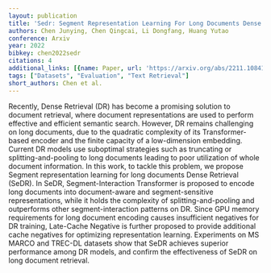 ```yaml
---
layout: publication
title: 'Sedr: Segment Representation Learning For Long Documents Dense Retrieval'
authors: Chen Junying, Chen Qingcai, Li Dongfang, Huang Yutao
conference: Arxiv
year: 2022
bibkey: chen2022sedr
citations: 4
additional_links: [{name: Paper, url: 'https://arxiv.org/abs/2211.10841'}]
tags: ["Datasets", "Evaluation", "Text Retrieval"]
short_authors: Chen et al.
---
```

Recently, Dense Retrieval (DR) has become a promising solution to document
retrieval, where document representations are used to perform effective and
efficient semantic search. However, DR remains challenging on long documents,
due to the quadratic complexity of its Transformer-based encoder and the finite
capacity of a low-dimension embedding. Current DR models use suboptimal
strategies such as truncating or splitting-and-pooling to long documents
leading to poor utilization of whole document information. In this work, to
tackle this problem, we propose Segment representation learning for long
documents Dense Retrieval (SeDR). In SeDR, Segment-Interaction Transformer is
proposed to encode long documents into document-aware and segment-sensitive
representations, while it holds the complexity of splitting-and-pooling and
outperforms other segment-interaction patterns on DR. Since GPU memory
requirements for long document encoding causes insufficient negatives for DR
training, Late-Cache Negative is further proposed to provide additional cache
negatives for optimizing representation learning. Experiments on MS MARCO and
TREC-DL datasets show that SeDR achieves superior performance among DR models,
and confirm the effectiveness of SeDR on long document retrieval.